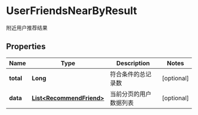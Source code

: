 

# UserFriendsNearByResult

附近用户推荐结果

## Properties

| Name | Type | Description | Notes |
|------------ | ------------- | ------------- | -------------|
|**total** | **Long** | 符合条件的总记录数 |  [optional] |
|**data** | [**List&lt;RecommendFriend&gt;**](RecommendFriend.md) | 当前分页的用户数据列表 |  [optional] |



